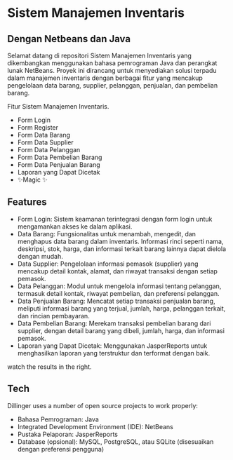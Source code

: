 # Sistem Manajemen Inventaris
## Dengan Netbeans dan Java

Selamat datang di repositori Sistem Manajemen Inventaris yang dikembangkan menggunakan bahasa pemrograman Java dan perangkat lunak NetBeans. Proyek ini dirancang untuk menyediakan solusi terpadu dalam manajemen inventaris dengan berbagai fitur yang mencakup pengelolaan data barang, supplier, pelanggan, penjualan, dan pembelian barang.


Fitur Sistem Manajemen Inventaris.

- Form Login
- Form Register
- Form Data Barang
- Form Data Supplier
- Form Data Pelanggan
- Form Data Pembelian Barang
- Form Data Penjualan Barang
- Laporan yang Dapat Dicetak
- ✨Magic ✨

## Features

- Form Login: Sistem keamanan terintegrasi dengan form login untuk mengamankan akses ke dalam aplikasi.
- Data Barang: Fungsionalitas untuk menambah, mengedit, dan menghapus data barang dalam inventaris. Informasi rinci seperti nama, deskripsi, stok, harga, dan informasi terkait barang lainnya dapat dielola dengan mudah.
- Data Supplier: Pengelolaan informasi pemasok (supplier) yang mencakup detail kontak, alamat, dan riwayat transaksi dengan setiap pemasok.
- Data Pelanggan: Modul untuk mengelola informasi tentang pelanggan, termasuk detail kontak, riwayat pembelian, dan preferensi pelanggan.
- Data Penjualan Barang: Mencatat setiap transaksi penjualan barang, meliputi informasi barang yang terjual, jumlah, harga, pelanggan terkait, dan rincian pembayaran.
- Data Pembelian Barang: Merekam transaksi pembelian barang dari supplier, dengan detail barang yang dibeli, jumlah, harga, dan informasi pemasok.
- Laporan yang Dapat Dicetak: Menggunakan JasperReports untuk menghasilkan laporan yang terstruktur dan terformat dengan baik.

watch the results in the right.

## Tech

Dillinger uses a number of open source projects to work properly:

- Bahasa Pemrograman: Java
- Integrated Development Environment (IDE): NetBeans
- Pustaka Pelaporan: JasperReports
- Database (opsional): MySQL, PostgreSQL, atau SQLite (disesuaikan dengan preferensi pengguna)


